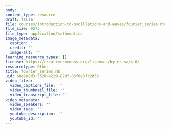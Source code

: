 ```yaml
---
body: ''
content_type: resource
draft: false
file: courses/introduction-to-oscillations-and-waves/fourier_series.nb
file_size: 9273
file_type: application/mathematica
image_metadata:
  caption: ''
  credit: ''
  image-alt: ''
learning_resource_types: []
license: https://creativecommons.org/licenses/by-nc-sa/4.0/
resourcetype: Other
title: fourier_series.nb
uid: 68e9a9d3-552d-4219-828f-86f8e3fc2d39
video_files:
  video_captions_file: ''
  video_thumbnail_file: ''
  video_transcript_file: ''
video_metadata:
  video_speakers: ''
  video_tags: ''
  youtube_description: ''
  youtube_id: ''
---
```

